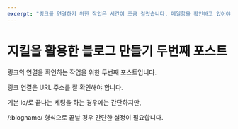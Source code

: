 ```yaml
---
excerpt: "링크를 연결하기 위한 작업은 시간이 조금 걸렸습니다. 메일함을 확인하고 있어야 했습니다. 오류 메시지는 메일로 전달이 되더군요."
---
```

# 지킬을 활용한 블로그 만들기 두번째 포스트

링크의 연결을 확인하는 작업을 위한 두번째 포스트입니다.

링크 연결은 URL 주소를 잘 확인해야 합니다.

기본 io/로 끝나는 세팅을 하는 경우에는 간단하지만,

/:blogname/ 형식으로 끝날 경우 간단한 설정이 필요합니다.
